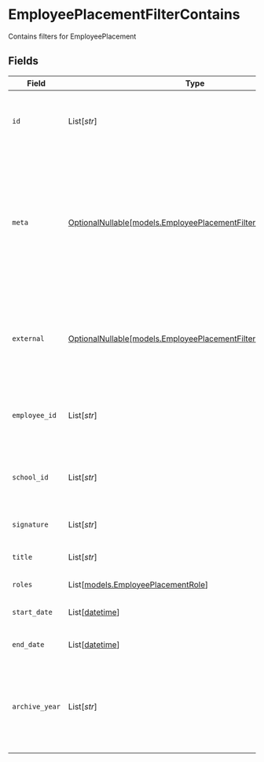 # EmployeePlacementFilterContains

Contains filters for EmployeePlacement


## Fields

| Field                                                                                                                                                           | Type                                                                                                                                                            | Required                                                                                                                                                        | Description                                                                                                                                                     | Example                                                                                                                                                         |
| --------------------------------------------------------------------------------------------------------------------------------------------------------------- | --------------------------------------------------------------------------------------------------------------------------------------------------------------- | --------------------------------------------------------------------------------------------------------------------------------------------------------------- | --------------------------------------------------------------------------------------------------------------------------------------------------------------- | --------------------------------------------------------------------------------------------------------------------------------------------------------------- |
| `id`                                                                                                                                                            | List[*str*]                                                                                                                                                     | :heavy_minus_sign:                                                                                                                                              | Unique identifier for the EmployeePlacement                                                                                                                     | [<br/>"123e4567-e89b-12d3-a456-426614174000"<br/>]                                                                                                              |
| `meta`                                                                                                                                                          | [OptionalNullable[models.EmployeePlacementFilterContainsMeta]](../models/employeeplacementfiltercontainsmeta.md)                                                | :heavy_minus_sign:                                                                                                                                              | Metadata information for the EmployeePlacement                                                                                                                  | {<br/>"createdBy": [<br/>"123e4567-e89b-12d3-a456-426614174000"<br/>],<br/>"updatedBy": [<br/>"123e4567-e89b-12d3-a456-426614174000"<br/>]<br/>}                |
| `external`                                                                                                                                                      | [OptionalNullable[models.EmployeePlacementFilterContainsExternal]](../models/employeeplacementfiltercontainsexternal.md)                                        | :heavy_minus_sign:                                                                                                                                              | External is a reusable object that can be used to store external information about the guardian from another system, used for third-party integration tracking. | {<br/>"sourceID": [<br/>"example"<br/>],<br/>"source": [<br/>"example"<br/>]<br/>}                                                                              |
| `employee_id`                                                                                                                                                   | List[*str*]                                                                                                                                                     | :heavy_minus_sign:                                                                                                                                              | The ID of the employee the placement belongs to                                                                                                                 | [<br/>"123e4567-e89b-12d3-a456-426614174000"<br/>]                                                                                                              |
| `school_id`                                                                                                                                                     | List[*str*]                                                                                                                                                     | :heavy_minus_sign:                                                                                                                                              | The ID of the school the placement belongs to                                                                                                                   | [<br/>"123e4567-e89b-12d3-a456-426614174000"<br/>]                                                                                                              |
| `signature`                                                                                                                                                     | List[*str*]                                                                                                                                                     | :heavy_minus_sign:                                                                                                                                              | The signature of the employee                                                                                                                                   | [<br/>"example"<br/>]                                                                                                                                           |
| `title`                                                                                                                                                         | List[*str*]                                                                                                                                                     | :heavy_minus_sign:                                                                                                                                              | The title of the employee                                                                                                                                       | [<br/>"example"<br/>]                                                                                                                                           |
| `roles`                                                                                                                                                         | List[[models.EmployeePlacementRole](../models/employeeplacementrole.md)]                                                                                        | :heavy_minus_sign:                                                                                                                                              | The roles of the employee                                                                                                                                       |                                                                                                                                                                 |
| `start_date`                                                                                                                                                    | List[[datetime](https://docs.python.org/3/library/datetime.html#datetime-objects)]                                                                              | :heavy_minus_sign:                                                                                                                                              | The start date of the placement for the employee                                                                                                                | [<br/>"2024-01-15"<br/>]                                                                                                                                        |
| `end_date`                                                                                                                                                      | List[[datetime](https://docs.python.org/3/library/datetime.html#datetime-objects)]                                                                              | :heavy_minus_sign:                                                                                                                                              | The end date of the placement for the employee                                                                                                                  | [<br/>"2024-01-15"<br/>]                                                                                                                                        |
| `archive_year`                                                                                                                                                  | List[*str*]                                                                                                                                                     | :heavy_minus_sign:                                                                                                                                              | The year the placement was archived for the employee, in the format YYYY_YYYY where the first year is the autumn and the second year is the spring.             | [<br/>"example"<br/>]                                                                                                                                           |